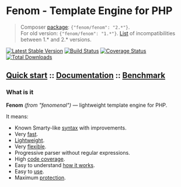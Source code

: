 Fenom - Template Engine for PHP
===============================

> Composer [package](https://packagist.org/packages/fenom/fenom): `{"fenom/fenom": "2.*"}`. <br />
> For old version: `{"fenom/fenom": "1.*"}`. [List](https://github.com/bzick/fenom/wiki/Migrate-from-1.4.9-to-2.0) of incompatibilities between 1.* and 2.* versions.

[![Latest Stable Version](https://poser.pugx.org/fenom/fenom/v/stable.png)](https://packagist.org/packages/fenom/fenom)
[![Build Status](https://travis-ci.org/bzick/fenom.svg?branch=master)](https://travis-ci.org/bzick/fenom)
[![Coverage Status](https://coveralls.io/repos/bzick/fenom/badge.png?branch=master)](https://coveralls.io/r/bzick/fenom?branch=master)
[![Total Downloads](https://poser.pugx.org/fenom/fenom/downloads.png)](https://packagist.org/packages/fenom/fenom)
## [Quick start](./docs/start.md) :: [Documentation](./docs/readme.md) :: [Benchmark](./docs/benchmark.md)
<!-- :: [Articles](./docs/articles.md) -->

### What is it

**Fenom** *(from "fenomenal")* — lightweight template engine for PHP.

It means:

* Known Smarty-like [syntax](./docs/syntax.md) with improvements. 
* Very [fast](./docs/benchmark.md).
* [Lightweight](./docs/benchmark.md).
* Very [flexible](./docs/configuration.md#extends).
* Progressive parser without regular expressions.
* High [code coverage](https://coveralls.io/r/bzick/fenom?branch=master).
* Easy to understand [how it works](./docs/dev/readme.md).
* Easy to [use](./docs/start.md).
* Maximum [protection](./docs/configuration.md#configure).

